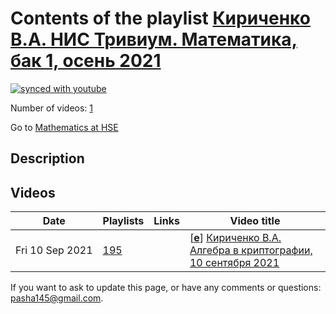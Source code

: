 # Contents of the playlist [Кириченко В.А. НИС Тривиум. Математика, бак 1, осень 2021](https://www.youtube.com/playlist?list=PLq3E5oubNNoCxaRdr7TYZadnHJfnRc_Gi)

[![synced with youtube](https://img.shields.io/github/last-commit/mathphysschool/mathphysschool.github.io/autoupdate1?label=synced%20with%20youtube)](https://github.com/mathphysschool/mathphysschool.github.io/commits/autoupdate1)

Number of videos: [1](#videos)

Go to [Mathematics at HSE](../README.md)

## Description



## Videos

|Date|Playlists|Links|Video title|
|---|---|---|---|
| Fri&nbsp;10&nbsp;Sep&nbsp;2021 | [195](../playlists/195 "Кириченко В.А. НИС Тривиум. Математика, бак 1, осень 2021") |  | [[**e**](https://studio.youtube.com/video/VUMNhb7OYIw/edit "Edit")] [Кириченко В.А. Алгебра в криптографии, 10 сентября 2021](https://www.youtube.com/watch?v=VUMNhb7OYIw&list=PLq3E5oubNNoCxaRdr7TYZadnHJfnRc_Gi) |


 If you want to ask to update this page, or have any comments or questions: <pasha145@gmail.com>.